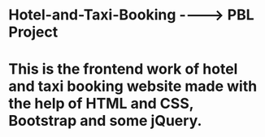 # Hotel-and-Taxi-Booking  ----> PBL Project
# This is the frontend work of hotel and taxi booking website made with the help of HTML and CSS, Bootstrap and some jQuery.

